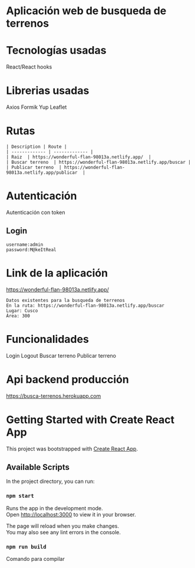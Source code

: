 # Aplicación web de busqueda de terrenos
# Tecnologías usadas
React/React hooks
# Librerias usadas
Axios
Formik
Yup
Leaflet
# Rutas
```
| Description | Route |
| ------------- | ------------- |
| Raiz  | https://wonderful-flan-98013a.netlify.app/  |
| Buscar terreno  | https://wonderful-flan-98013a.netlify.app/buscar |
| Publicar terreno  | https://wonderful-flan-98013a.netlify.app/publicar  |
```
# Autenticación
Autenticación con token
## Login
```
username:admin
password:M@keItReal
```
# Link de la aplicación
https://wonderful-flan-98013a.netlify.app/
```
Datos existentes para la busqueda de terrenos
En la ruta: https://wonderful-flan-98013a.netlify.app/buscar
Lugar: Cusco
Área: 300

```
# Funcionalidades
Login
Logout
Buscar terreno
Publicar terreno
# Api backend producción
https://busca-terrenos.herokuapp.com
# Getting Started with Create React App

This project was bootstrapped with [Create React App](https://github.com/facebook/create-react-app).


## Available Scripts

In the project directory, you can run:

### `npm start`

Runs the app in the development mode.\
Open [http://localhost:3000](http://localhost:3000) to view it in your browser.

The page will reload when you make changes.\
You may also see any lint errors in the console.

### `npm run build`

Comando para compilar


